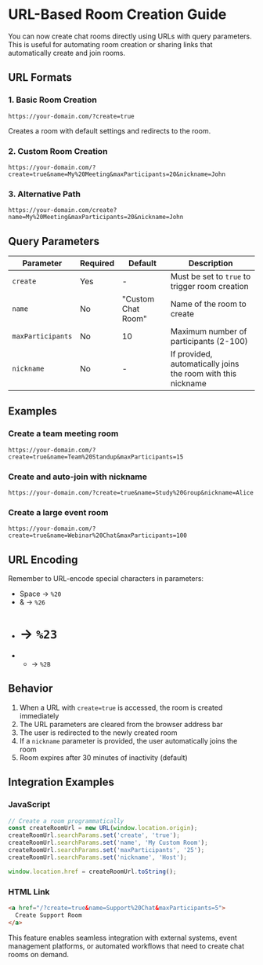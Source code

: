# URL-Based Room Creation Guide

You can now create chat rooms directly using URLs with query parameters. This is useful for automating room creation or sharing links that automatically create and join rooms.

## URL Formats

### 1. Basic Room Creation
```
https://your-domain.com/?create=true
```
Creates a room with default settings and redirects to the room.

### 2. Custom Room Creation
```
https://your-domain.com/?create=true&name=My%20Meeting&maxParticipants=20&nickname=John
```

### 3. Alternative Path
```
https://your-domain.com/create?name=My%20Meeting&maxParticipants=20&nickname=John
```

## Query Parameters

| Parameter | Required | Default | Description |
|-----------|----------|---------|-------------|
| `create` | Yes | - | Must be set to `true` to trigger room creation |
| `name` | No | "Custom Chat Room" | Name of the room to create |
| `maxParticipants` | No | 10 | Maximum number of participants (2-100) |
| `nickname` | No | - | If provided, automatically joins the room with this nickname |

## Examples

### Create a team meeting room
```
https://your-domain.com/?create=true&name=Team%20Standup&maxParticipants=15
```

### Create and auto-join with nickname
```
https://your-domain.com/?create=true&name=Study%20Group&nickname=Alice
```

### Create a large event room
```
https://your-domain.com/?create=true&name=Webinar%20Chat&maxParticipants=100
```

## URL Encoding

Remember to URL-encode special characters in parameters:
- Space → `%20`
- & → `%26`
- # → `%23`
- + → `%2B`

## Behavior

1. When a URL with `create=true` is accessed, the room is created immediately
2. The URL parameters are cleared from the browser address bar
3. The user is redirected to the newly created room
4. If a `nickname` parameter is provided, the user automatically joins the room
5. Room expires after 30 minutes of inactivity (default)

## Integration Examples

### JavaScript
```javascript
// Create a room programmatically
const createRoomUrl = new URL(window.location.origin);
createRoomUrl.searchParams.set('create', 'true');
createRoomUrl.searchParams.set('name', 'My Custom Room');
createRoomUrl.searchParams.set('maxParticipants', '25');
createRoomUrl.searchParams.set('nickname', 'Host');

window.location.href = createRoomUrl.toString();
```

### HTML Link
```html
<a href="/?create=true&name=Support%20Chat&maxParticipants=5">
  Create Support Room
</a>
```

This feature enables seamless integration with external systems, event management platforms, or automated workflows that need to create chat rooms on demand.